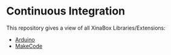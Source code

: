 # Continuous Integration
This repository gives a view of all XinaBox Libraries/Extensions:
* [Arduino](Arduino.md)
* [MakeCode](MakeCode.md)
